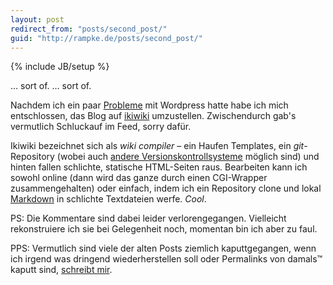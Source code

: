 ```yaml
---
layout: post
redirect_from: "posts/second_post/"
guid: "http://rampke.de/posts/second_post/"
---
```

{% include JB/setup %}

… sort of.
… sort of.

Nachdem ich ein paar [Probleme](https://gist.github.com/1022759) mit Wordpress hatte habe ich mich entschlossen, das Blog auf [ikiwiki](http://ikiwiki.info) umzustellen. Zwischendurch gab's vermutlich Schluckauf im Feed, sorry dafür.

Ikiwiki bezeichnet sich als _wiki compiler_ – ein Haufen Templates, ein _git_-Repository (wobei auch [andere Versionskontrollsysteme](http://ikiwiki.info/rcs/) möglich sind) und hinten fallen schlichte, statische HTML-Seiten raus. Bearbeiten kann ich sowohl online (dann wird das ganze durch einen CGI-Wrapper zusammengehalten) oder einfach, indem ich ein Repository clone und lokal [Markdown](http://daringfireball.net/projects/markdown/) in schlichte Textdateien werfe. *Cool*.

PS: Die Kommentare sind dabei leider verlorengegangen. Vielleicht rekonstruiere ich sie bei Gelegenheit noch, momentan bin ich aber zu faul.

PPS: Vermutlich sind viele der alten Posts ziemlich kaputtgegangen, wenn ich irgend was dringend wiederherstellen soll oder Permalinks von damals™ kaputt sind, [schreibt mir](mailto:matthias@rampke.de).
